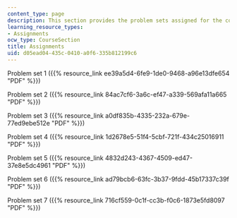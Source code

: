 ```yaml
---
content_type: page
description: This section provides the problem sets assigned for the course.
learning_resource_types:
- Assignments
ocw_type: CourseSection
title: Assignments
uid: d05ead04-435c-0410-a0f6-335b812199c6
---
```


Problem set 1 ({{% resource_link ee39a5d4-6fe9-1de0-9468-a96e13dfe654 "PDF" %}})

Problem set 2 ({{% resource_link 84ac7cf6-3a6c-ef47-a339-569afa11a665 "PDF" %}})

Problem set 3 ({{% resource_link a0df835b-4335-232a-679e-77ed9ebe512e "PDF" %}})

Problem set 4 ({{% resource_link 1d2678e5-51f4-5cbf-721f-434c25016911 "PDF" %}})

Problem set 5 ({{% resource_link 4832d243-4367-4509-ed47-37e8e5dc4961 "PDF" %}})

Problem set 6 ({{% resource_link ad79bcb6-63fc-3b37-9fdd-45b17337c39f "PDF" %}})

Problem set 7 ({{% resource_link 716cf559-0c1f-cc3b-f0c6-1873e5fd8097 "PDF" %}})